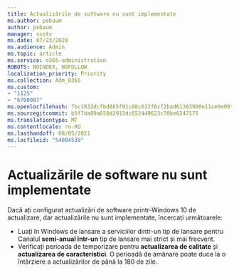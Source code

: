 ```yaml
---
title: Actualizările de software nu sunt implementate
ms.author: pebaum
author: pebaum
manager: scotv
ms.date: 07/23/2020
ms.audience: Admin
ms.topic: article
ms.service: o365-administration
ROBOTS: NOINDEX, NOFOLLOW
localization_priority: Priority
ms.collection: Adm_O365
ms.custom:
- "1125"
- "6700007"
ms.openlocfilehash: 7bc1832dcfbd885f01c88c632f6cf2bad61363900e11ce0e00f99a7a2dcd9f3f
ms.sourcegitcommit: b5f7da89a650d2915dc652449623c78be6247175
ms.translationtype: MT
ms.contentlocale: ro-RO
ms.lasthandoff: 08/05/2021
ms.locfileid: "54084538"
---
```

# <a name="software-updates-are-not-being-deployed"></a>Actualizările de software nu sunt implementate

Dacă ați configurat actualizări de software printr-Windows 10 de actualizare, dar actualizările nu sunt implementate, încercați următoarele:  

- Luați în Windows de lansare a serviciilor dintr-un tip de lansare pentru Canalul **semi-anual într-un** tip de lansare mai strict și mai frecvent.
- Verificați perioada de temporizare pentru  **actualizarea de calitate**  și  **actualizarea de caracteristici**. O perioadă de amânare poate duce la o întârziere a actualizărilor de până la 180 de zile.